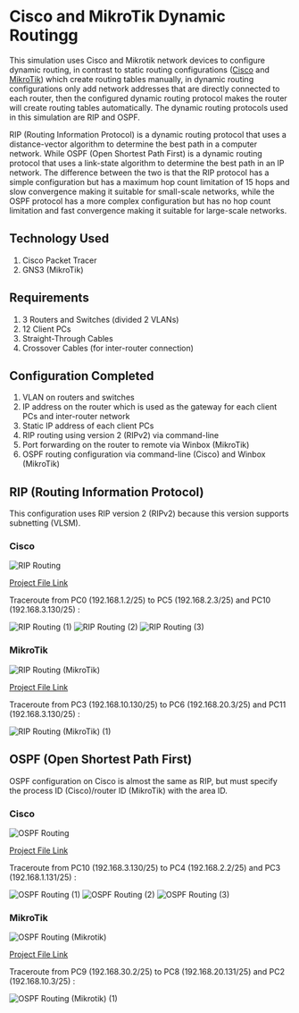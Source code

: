 # Cisco and MikroTik Dynamic Routingg
This simulation uses Cisco and Mikrotik network devices to configure dynamic routing, in contrast to static routing configurations ([Cisco](https://github.com/eightball270/CodingStudio-ComputerNetworkFundamentals?tab=readme-ov-file#static-routing) and [MikroTik](https://github.com/eightball270/MikroTik-Static-Routing/tree/main?tab=readme-ov-file#mikrotik-static-routing)) which create routing tables manually, in dynamic routing configurations only add network addresses that are directly connected to each router, then the configured dynamic routing protocol makes the router will create routing tables automatically. The dynamic routing protocols used in this simulation are RIP and OSPF.

RIP (Routing Information Protocol) is a dynamic routing protocol that uses a distance-vector algorithm to determine the best path in a computer network. While OSPF (Open Shortest Path First) is a dynamic routing protocol that uses a link-state algorithm to determine the best path in an IP network. The difference between the two is that the RIP protocol has a simple configuration but has a maximum hop count limitation of 15 hops and slow convergence making it suitable for small-scale networks, while the OSPF protocol has a more complex configuration but has no hop count limitation and fast convergence making it suitable for large-scale networks.

## Technology Used
1. Cisco Packet Tracer
2. GNS3 (MikroTik)

## Requirements
1. 3 Routers and Switches (divided 2 VLANs)
2. 12 Client PCs
3. Straight-Through Cables
4. Crossover Cables (for inter-router connection)

## Configuration Completed
1. VLAN on routers and switches
2. IP address on the router which is used as the gateway for each client PCs and inter-router network
3. Static IP address of each client PCs
4. RIP routing using version 2 (RIPv2) via command-line
5. Port forwarding on the router to remote via Winbox (MikroTik)
6. OSPF routing configuration via command-line (Cisco) and Winbox (MikroTik)

## RIP (Routing Information Protocol)
This configuration uses RIP version 2 (RIPv2) because this version supports subnetting (VLSM).

### Cisco

![RIP Routing](https://github.com/eightball270/Cisco-and-MikroTik-Dynamic-Routing/blob/main/Cisco/RIP%20Routing.png)

[Project File Link](https://github.com/eightball270/Cisco-and-MikroTik-Dynamic-Routing/blob/main/Cisco/RIP%20Routing.pkt)

Traceroute from PC0 (192.168.1.2/25) to PC5 (192.168.2.3/25) and PC10 (192.168.3.130/25) :

![RIP Routing (1)](https://github.com/eightball270/Cisco-and-MikroTik-Dynamic-Routing/blob/main/Cisco/RIP%20Routing%20(1).png) ![RIP Routing (2)](https://github.com/eightball270/Cisco-and-MikroTik-Dynamic-Routing/blob/main/Cisco/RIP%20Routing%20(2).png) ![RIP Routing (3)](https://github.com/eightball270/Cisco-and-MikroTik-Dynamic-Routing/blob/main/Cisco/RIP%20Routing%20(3).png)

### MikroTik

![RIP Routing (MikroTik)](https://github.com/eightball270/Cisco-and-MikroTik-Dynamic-Routing/blob/main/MikroTik/RIP%20Routing%20(MikroTik).png)

[Project File Link](https://github.com/eightball270/Cisco-and-MikroTik-Dynamic-Routing/blob/main/MikroTik/RIP%20Routing%20(MikroTik).gns3project.7z)

Traceroute from PC3 (192.168.10.130/25) to PC6 (192.168.20.3/25) and PC11 (192.168.3.130/25) :

![RIP Routing (MikroTik) (1)](https://github.com/eightball270/Cisco-and-MikroTik-Dynamic-Routing/blob/main/MikroTik/RIP%20Routing%20(MikroTik)%20(1).png)

## OSPF (Open Shortest Path First)
OSPF configuration on Cisco is almost the same as RIP, but must specify the process ID (Cisco)/router ID (MikroTik) with the area ID.

### Cisco

![OSPF Routing](https://github.com/eightball270/Cisco-and-MikroTik-Dynamic-Routing/blob/main/Cisco/OSPF%20Routing.png)

[Project File Link](https://github.com/eightball270/Cisco-and-MikroTik-Dynamic-Routing/blob/main/Cisco/OSPF%20Routing.pkt)

Traceroute from PC10 (192.168.3.130/25) to PC4 (192.168.2.2/25) and PC3 (192.168.1.131/25) :

![OSPF Routing (1)](https://github.com/eightball270/Cisco-and-MikroTik-Dynamic-Routing/blob/main/Cisco/OSPF%20Routing%20(1).png) ![OSPF Routing (2)](https://github.com/eightball270/Cisco-and-MikroTik-Dynamic-Routing/blob/main/Cisco/OSPF%20Routing%20(2).png) ![OSPF Routing (3)](https://github.com/eightball270/Cisco-and-MikroTik-Dynamic-Routing/blob/main/Cisco/OSPF%20Routing%20(3).png)

### MikroTik

![OSPF Routing (Mikrotik)](https://github.com/eightball270/Cisco-and-MikroTik-Dynamic-Routing/blob/main/MikroTik/OSPF%20Routing%20(Mikrotik).png)

[Project File Link](https://github.com/eightball270/Cisco-and-MikroTik-Dynamic-Routing/blob/main/MikroTik/OSPF%20Routing%20(MikroTik).gns3project.7z)

Traceroute from PC9 (192.168.30.2/25) to PC8 (192.168.20.131/25) and PC2 (192.168.10.3/25) :

![OSPF Routing (Mikrotik) (1)](https://github.com/eightball270/Cisco-and-MikroTik-Dynamic-Routing/blob/main/MikroTik/OSPF%20Routing%20(Mikrotik)%20(1).png)
